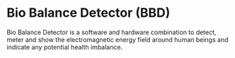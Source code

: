 # Bio Balance Detector (BBD)
Bio Balance Detector is a software and hardware combination to detect, meter and show the electromagnetic energy field around human beings and indicate any potential health imbalance.
